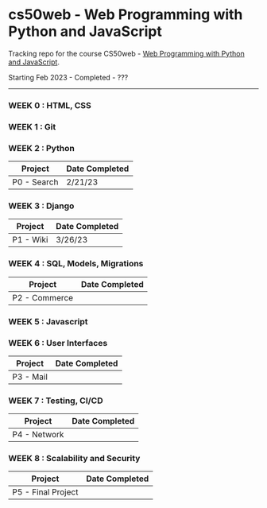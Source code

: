 # cs50web - Web Programming with Python and JavaScript

Tracking repo for the course CS50web - [Web Programming with Python and JavaScript](https://cs50.harvard.edu/web/2020/). 

Starting Feb 2023 - Completed - ???

--------------------------------------
### WEEK 0 : HTML, CSS

### WEEK 1 : Git

### WEEK 2 : Python
| Project | Date Completed |
| ----------- | ----------- |
|P0 - Search|2/21/23|

### WEEK 3 : Django
| Project | Date Completed |
| ----------- | ----------- |
|P1 - Wiki|3/26/23|

### WEEK 4 : SQL, Models, Migrations
| Project | Date Completed |
| ----------- | ----------- |
|P2 - Commerce||

### WEEK 5 : Javascript

### WEEK 6 : User Interfaces
| Project | Date Completed |
| ----------- | ----------- |
|P3 - Mail||

### WEEK 7 : Testing, CI/CD
| Project | Date Completed |
| ----------- | ----------- |
|P4 - Network||

### WEEK 8 : Scalability and Security
| Project | Date Completed |
| ----------- | ----------- |
|P5 - Final Project||